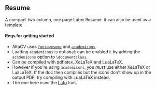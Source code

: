 ## Resume

A compact two column, one page Latex Resume. It can also be used as a template. 

#### Reqs for getting started

* AltaCV uses [`fontawesome`](http://www.ctan.org/pkg/fontawesome) and [`academicons`](http://www.ctan.org/pkg/academicons)
* Loading `academicons` is optional: can be enabled it by adding the `academicons` option to `\documentclass`.
* Can be compiled with pdflatex, XeLaTeX and LuaLaTeX.
* However if you're using `academicons`, you _must_ use either XeLaTeX or LuaLaTeX. If the doc then compiles but the icons don't show up in the output PDF, try compiling with LuaLaTeX instead.
* The one here uses the [Lato](http://www.latofonts.com/lato-free-fonts/) font.


